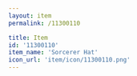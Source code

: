 ```yaml
---
layout: item
permalink: /11300110

title: Item
id: '11300110'
item_name: 'Sorcerer Hat'
icon_url: 'item/icon/11300110.png'
---
```

